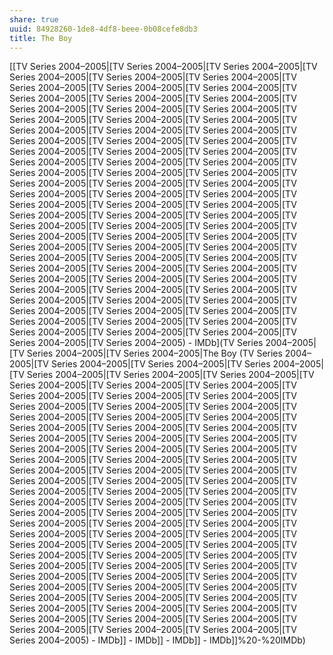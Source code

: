 ```yaml
---
share: true
uuid: 84928260-1de8-4df8-beee-0b08cefe8db3
title: The Boy
---
```

[[TV Series 2004–2005|[TV Series 2004–2005|[TV Series 2004–2005|[TV Series 2004–2005|[TV Series 2004–2005|[TV Series 2004–2005|[TV Series 2004–2005|[TV Series 2004–2005|[TV Series 2004–2005|[TV Series 2004–2005|[TV Series 2004–2005|[TV Series 2004–2005|[TV Series 2004–2005|[TV Series 2004–2005|[TV Series 2004–2005|[TV Series 2004–2005|[TV Series 2004–2005|[TV Series 2004–2005|[TV Series 2004–2005|[TV Series 2004–2005|[TV Series 2004–2005|[TV Series 2004–2005|[TV Series 2004–2005|[TV Series 2004–2005|[TV Series 2004–2005|[TV Series 2004–2005|[TV Series 2004–2005|[TV Series 2004–2005|[TV Series 2004–2005|[TV Series 2004–2005|[TV Series 2004–2005|[TV Series 2004–2005|[TV Series 2004–2005|[TV Series 2004–2005|[TV Series 2004–2005|[TV Series 2004–2005|[TV Series 2004–2005|[TV Series 2004–2005|[TV Series 2004–2005|[TV Series 2004–2005|[TV Series 2004–2005|[TV Series 2004–2005|[TV Series 2004–2005|[TV Series 2004–2005|[TV Series 2004–2005|[TV Series 2004–2005|[TV Series 2004–2005|[TV Series 2004–2005|[TV Series 2004–2005|[TV Series 2004–2005|[TV Series 2004–2005|[TV Series 2004–2005|[TV Series 2004–2005|[TV Series 2004–2005|[TV Series 2004–2005|[TV Series 2004–2005|[TV Series 2004–2005|[TV Series 2004–2005|[TV Series 2004–2005|[TV Series 2004–2005|[TV Series 2004–2005|[TV Series 2004–2005|[TV Series 2004–2005|[TV Series 2004–2005|[TV Series 2004–2005|[TV Series 2004–2005|[TV Series 2004–2005|[TV Series 2004–2005|[TV Series 2004–2005|[TV Series 2004–2005|[TV Series 2004–2005|[TV Series 2004–2005|[TV Series 2004–2005|[TV Series 2004–2005|[TV Series 2004–2005|[TV Series 2004–2005|[TV Series 2004–2005|[TV Series 2004–2005|[TV Series 2004–2005|[TV Series 2004–2005) - IMDb](TV Series 2004–2005|[TV Series 2004–2005|[TV Series 2004–2005|The Boy (TV Series 2004–2005|[TV Series 2004–2005|[TV Series 2004–2005|[TV Series 2004–2005|[TV Series 2004–2005|[TV Series 2004–2005|[TV Series 2004–2005|[TV Series 2004–2005|[TV Series 2004–2005|[TV Series 2004–2005|[TV Series 2004–2005|[TV Series 2004–2005|[TV Series 2004–2005|[TV Series 2004–2005|[TV Series 2004–2005|[TV Series 2004–2005|[TV Series 2004–2005|[TV Series 2004–2005|[TV Series 2004–2005|[TV Series 2004–2005|[TV Series 2004–2005|[TV Series 2004–2005|[TV Series 2004–2005|[TV Series 2004–2005|[TV Series 2004–2005|[TV Series 2004–2005|[TV Series 2004–2005|[TV Series 2004–2005|[TV Series 2004–2005|[TV Series 2004–2005|[TV Series 2004–2005|[TV Series 2004–2005|[TV Series 2004–2005|[TV Series 2004–2005|[TV Series 2004–2005|[TV Series 2004–2005|[TV Series 2004–2005|[TV Series 2004–2005|[TV Series 2004–2005|[TV Series 2004–2005|[TV Series 2004–2005|[TV Series 2004–2005|[TV Series 2004–2005|[TV Series 2004–2005|[TV Series 2004–2005|[TV Series 2004–2005|[TV Series 2004–2005|[TV Series 2004–2005|[TV Series 2004–2005|[TV Series 2004–2005|[TV Series 2004–2005|[TV Series 2004–2005|[TV Series 2004–2005|[TV Series 2004–2005|[TV Series 2004–2005|[TV Series 2004–2005|[TV Series 2004–2005|[TV Series 2004–2005|[TV Series 2004–2005|[TV Series 2004–2005|[TV Series 2004–2005|[TV Series 2004–2005|[TV Series 2004–2005|[TV Series 2004–2005|[TV Series 2004–2005|[TV Series 2004–2005|[TV Series 2004–2005|[TV Series 2004–2005|[TV Series 2004–2005|[TV Series 2004–2005|[TV Series 2004–2005|[TV Series 2004–2005|[TV Series 2004–2005|[TV Series 2004–2005|[TV Series 2004–2005|[TV Series 2004–2005|[TV Series 2004–2005|[TV Series 2004–2005|[TV Series 2004–2005|[TV Series 2004–2005) - IMDb]] - IMDb]] - IMDb]] - IMDb]]%20-%20IMDb)